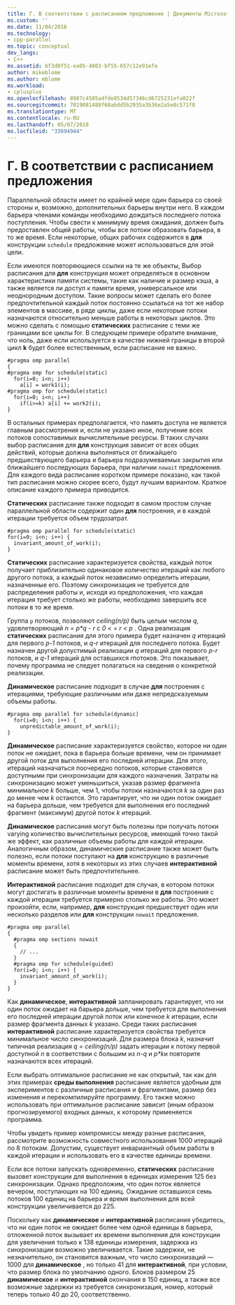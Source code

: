```yaml
---
title: Г. В соответствии с расписанием предложение | Документы Microsoft
ms.custom: ''
ms.date: 11/04/2016
ms.technology:
- cpp-parallel
ms.topic: conceptual
dev_langs:
- C++
ms.assetid: bf3d8f51-ea05-4803-bf55-657c12e91efe
author: mikeblome
ms.author: mblome
ms.workload:
- cplusplus
ms.openlocfilehash: 8987c4505adfde8534d57346cd6725231efa022f
ms.sourcegitcommit: 7019081488f68abdd5b2935a3b36e2a5e8c571f8
ms.translationtype: MT
ms.contentlocale: ru-RU
ms.lasthandoff: 05/07/2018
ms.locfileid: "33694944"
---
```

# <a name="d-using-the-schedule-clause"></a>Г. В соответствии с расписанием предложения
Параллельной области имеет по крайней мере один барьера со своей стороны и, возможно, дополнительных барьеры внутри него. В каждом барьера членами команды необходимо дождаться последнего потока поступления. Чтобы свести к минимуму время ожидания, должен быть предоставлен общей работы, чтобы все потоки образовать барьера, в то же время. Если некоторые, общих рабочих содержится в **для** конструкции `schedule` предложение может использоваться для этой цели.  
  
 Если имеются повторяющиеся ссылки на те же объекты, Выбор расписания для **для** конструкция может определяться в основном характеристики памяти системы, такие как наличие и размер кэша, а также является ли доступ к памяти время, универсальное или неоднородным доступом. Такие вопросы может сделать его более предпочтительной каждый поток постоянно ссылаться на тот же набор элементов в массиве, в ряде циклы, даже если некоторые потоки назначаются относительно меньше работы в некоторых циклов. Это можно сделать с помощью **статических** расписание с теми же границами все циклы for. В следующем примере обратите внимание, что ноль, даже если используется в качестве нижней границы в второй цикл **k** будет более естественным, если расписание не важно.  
  
```  
#pragma omp parallel  
{  
#pragma omp for schedule(static)  
  for(i=0; i<n; i++)  
    a[i] = work1(i);  
#pragma omp for schedule(static)  
  for(i=0; i<n; i++)  
    if(i>=k) a[i] += work2(i);  
}  
```  
  
 В остальных примерах предполагается, что память доступа не является главным рассмотрения и, если не указано иное, получение всех потоков сопоставимых вычислительные ресурсы. В таких случаях выбор расписания для **для** конструкция зависит от всех общих действий, которые должна выполняться от ближайшего предшествующего барьера и барьера подразумеваемых закрытия или ближайшего последующих барьера, при наличии `nowait` предложения. Для каждого вида расписание коротком примере показано, как такой тип расписания можно скорее всего, будут лучшим вариантом. Краткое описание каждого примера приводится.  
  
 **Статических** расписание также подходит в самом простом случае параллельной области содержит один **для** построения, и в каждой итерации требуется объем трудозатрат.  
  
```  
#pragma omp parallel for schedule(static)  
for(i=0; i<n; i++) {  
  invariant_amount_of_work(i);  
}  
```  
  
 **Статических** расписание характеризуется свойства, каждый поток получает приблизительно одинаковое количество итераций как любого другого потока, а каждый поток независимо определить итерации, назначенные его. Поэтому синхронизация не требуется для распределения работы и, исходя из предположения, что каждая итерация требует столько же работы, необходимо завершить все потоки в то же время.  
  
 Группа `p` потоков, позволяют *ceiling(n/p)* быть целым числом *q*, удовлетворяющий *n = p\*q - r* с *0 < = r < p* . Одна реализация **статических** расписания для этого примера будет назначен *q* итераций для первого *p-1* потоков, и *q-r* итераций для последнего потока.  Будет назначен другой допустимый реализации *q* итераций для первого *p-r* потоков, и *q-1* итераций для оставшихся *r*потоков. Это показывает, почему программа не следует полагаться на сведения о конкретной реализации.  
  
 **Динамическое** расписание подходит в случае **для** построения с итерациями, требующие различными или даже непредсказуемым объемы работы.  
  
```  
#pragma omp parallel for schedule(dynamic)  
  for(i=0; i<n; i++) {  
    unpredictable_amount_of_work(i);  
}  
```  
  
 **Динамическое** расписание характеризуется свойство, которое ни один поток не ожидает, пока в барьера больше времени, чем он принимает другой поток для выполнения его последней итерации. Для этого, итераций назначаться поочередно потоков, которые становятся доступными при синхронизации для каждого назначения. Затраты на синхронизацию может уменьшиться, указав размер фрагмента минимальное *k* больше, чем 1, чтобы потоки назначаются *k* за один раз до менее чем *k* остаются. Это гарантирует, что ни один поток ожидает на барьера дольше, чем требуется для выполнения его последний фрагмент (максимум) другой поток *k* итераций.  
  
 **Динамическое** расписания могут быть полезны при получать потоки varying количество вычислительных ресурсов, имеющий точно такой же эффект, как различные объемы работы для каждой итерации. Аналогичным образом, динамические расписание также может быть полезно, если потоки поступают на **для** конструкцию в различные моменты времени, хотя в некоторых из этих случаев **интерактивной** расписание может быть предпочтительнее.  
  
 **Интерактивной** расписание подходит для случая, в котором потоки могут достигать в различные моменты времени в **для** построения с каждой итерации требуется примерно столько же работы. Это может произойти, если, например, **для** конструкция предшествует один или несколько разделов или **для** конструкции `nowait` предложения.  
  
```  
#pragma omp parallel  
{  
  #pragma omp sections nowait  
  {  
    // ...  
  }  
  #pragma omp for schedule(guided)  
  for(i=0; i<n; i++) {  
    invariant_amount_of_work(i);  
  }  
}  
```  
  
 Как **динамическое**, **интерактивной** запланировать гарантирует, что ни один поток ожидает на барьера дольше, чем требуется для выполнения его последней итерации другой поток или конечное *k* итерации, если размер фрагмента данных *k* указано. Среди таких расписания **интерактивной** расписание характеризуется свойства требуется минимальное число синхронизаций. Для размера блока *k*, назначит типичная реализация *q = ceiling(n/p)* задать итерации к потоку первой доступной *n* в соответствии с большим из *n-q* и *p\*k*и повторите назначаются всех итераций.  
  
 Если выбрать оптимальное расписание не как открытый, так как для этих примерах **среды выполнения** расписание является удобным для экспериментов с различные расписания и фрагментами, размер без изменения и перекомпилируйте программу. Его также можно использовать при оптимальное расписание зависит (иным образом прогнозируемого) входных данных, к которому применяется программа.  
  
 Чтобы увидеть пример компромиссы между разные расписания, рассмотрите возможность совместного использования 1000 итераций по 8 потокам. Допустим, существует инвариантный объем работы в каждой итерации и использовать его в качестве единицы времени.  
  
 Если все потоки запускать одновременно, **статических** расписание вызовет конструкции для выполнения в единицах измерения 125 без синхронизации. Однако предположим, что один поток является вечером, поступающих на 100 единиц. Ожидание оставшихся семь потоков 100 единиц на барьера и время выполнения для всей конструкции увеличивается до 225.  
  
 Поскольку как **динамическое** и **интерактивной** расписания убедитесь, что ни один поток не ожидает более чем одной единицы в барьера, отложенной поток вызывает их времени выполнения для конструкции для увеличения только к 138 единицы измерения, задержка из синхронизации возможно увеличивается. Такие задержки, не незначительно, он становится важным, что число синхронизаций — 1000 для **динамическое** , но только 41 для **интерактивной**, при условии, что размер блока по умолчанию одного. Блоков размером 25 **динамическое** и **интерактивной** окончания в 150 единиц, а также все возможные задержки из требуется синхронизация, номер, который теперь только 40 до 20, соответственно.